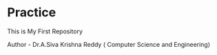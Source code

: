 # Practice
This is My First Repository

Author - Dr.A.Siva Krishna Reddy ( Computer Science and Engineering)
